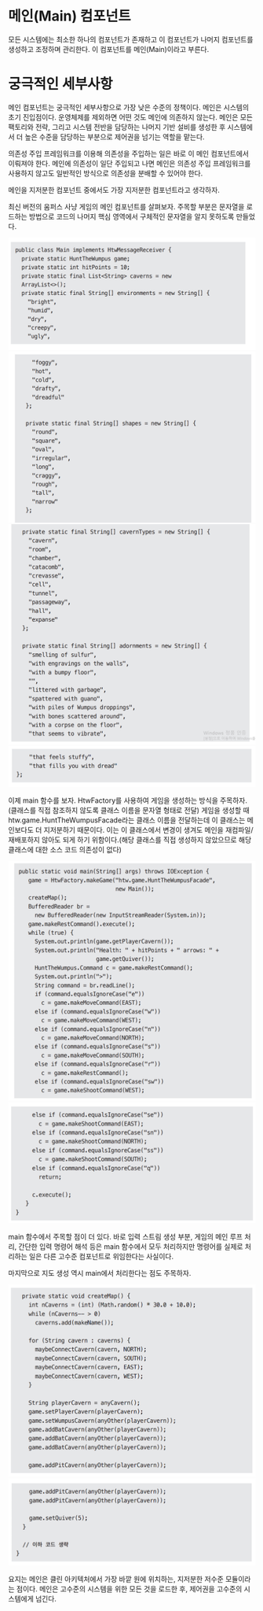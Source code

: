 # **메인(Main) 컴포넌트**  
모든 시스템에는 최소한 하나의 컴포넌트가 존재하고 이 컴포넌트가 나머지 컴포넌트를 생성하고 조정하며 관리한다. 이 컴포넌트를 메인(Main)이라고 부른다.  
  
# **궁극적인 세부사항**  
메인 컴포넌트는 궁극적인 세부사항으로 가장 낮은 수준의 정책이다. 메인은 시스템의 초기 진입점이다. 운영체제를 제외하면 어떤 것도 메인에 의존하지 
않는다. 메인은 모든 팩토리와 전략, 그리고 시스템 전반을 담당하는 나머지 기반 설비를 생성한 후 시스템에서 더 높은 수준을 담당하는 부분으로 
제어권을 넘기는 역할을 맡는다.  
  
의존성 주입 프레임워크를 이용해 의존성을 주입하는 일은 바로 이 메인 컴포넌트에서 이뤄져야 한다. 메인에 의존성이 일단 주입되고 나면 메인은 의존성 
주입 프레임워크를 사용하지 않고도 일반적인 방식으로 의존성을 분배할 수 있어야 한다.  
  
메인을 지저분한 컴포넌트 중에서도 가장 지저분한 컴포넌트라고 생각하자.  
  
최신 버전의 움퍼스 사냥 게임의 메인 컴포넌트를 살펴보자. 주목할 부분은 문자열을 로드하는 방법으로 코드의 나머지 핵심 영역에서 구체적인 문자열을 
알지 못하도록 만들었다.  
  
![img.png](image/img.png)  
![img.png](image/img2.png)  
![img.png](image/img3.png)  
![img.png](image/img4.png)  
  
이제 main 함수를 보자. HtwFactory를 사용하여 게임을 생성하는 방식을 주목하자. (클래스를 직접 참조하지 않도록 클래스 이름을 문자열 형태로 전달)
게임을 생성할 때 htw.game.HuntTheWumpusFacade라는 클래스 이름을 전달하는데 이 클래스는 메인보다도 더 지저분하기 때문이다. 이는 이 클래스에서 
변경이 생겨도 메인을 재컴파일/재배포하지 않아도 되게 하기 위함이다.(해당 클래스를 직접 생성하지 않았으므로 해당 클래스에 대한 소스 코드 의존성이 없다)  
  
![img.png](image/img5.png)  
![img.png](image/img6.png)  
  
main 함수에서 주목할 점이 더 있다. 바로 입력 스트림 생성 부분, 게임의 메인 루프 처리, 간단한 입력 명령어 해석 등은 main 함수에서 모두 처리하지만 
명령어를 실제로 처리하는 일은 다른 고수준 컴포넌트로 위임한다는 사실이다.  
  
마지막으로 지도 생성 역시 main에서 처리한다는 점도 주목하자.  
  
![img.png](image/img7.png)  
![img.png](image/img8.png)  
  
요지는 메인은 클린 아키텍처에서 가장 바깥 원에 위치하는, 지저분한 저수준 모듈이라는 점이다. 메인은 고수준의 시스템을 위한 모든 것을 로드한 후, 
제어권을 고수준의 시스템에게 넘긴다.  
  

